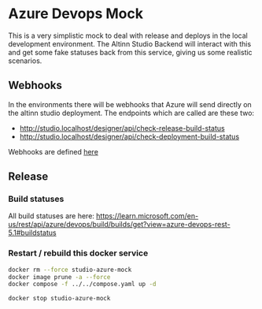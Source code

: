 # Azure Devops Mock

This is a very simplistic mock to deal with release and deploys in the local development
environment. The Altinn Studio Backend will interact with this and get some fake statuses
back from this service, giving us some realistic scenarios.

## Webhooks

In the environments there will be webhooks that Azure will send directly on the altinn studio
deployment. The endpoints which are called are these two:

- http://studio.localhost/designer/api/check-release-build-status
- http://studio.localhost/designer/api/check-deployment-build-status

Webhooks are defined [here](../../backend/src/Designer/Controllers/PipelinesController.cs)

## Release

### Build statuses

All build statuses are here:
https://learn.microsoft.com/en-us/rest/api/azure/devops/build/builds/get?view=azure-devops-rest-5.1#buildstatus

### Restart / rebuild this docker service

```bash
docker rm --force studio-azure-mock
docker image prune -a --force
docker compose -f ../../compose.yaml up -d
```

```bash
docker stop studio-azure-mock
```

